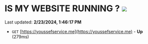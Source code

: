 # IS MY WEBSITE RUNNING ? [![](https://img.shields.io/static/v1?label=Sponsor&message=%E2%9D%A4&logo=GitHub&color=%23fe8e86)](https://github.com/sponsors/<username>)

Last updated: **2/23/2024, 1:46:17 PM**

- `GET` [https://youssefservice.me](https://youssefservice.me) - **Up** (279ms)
